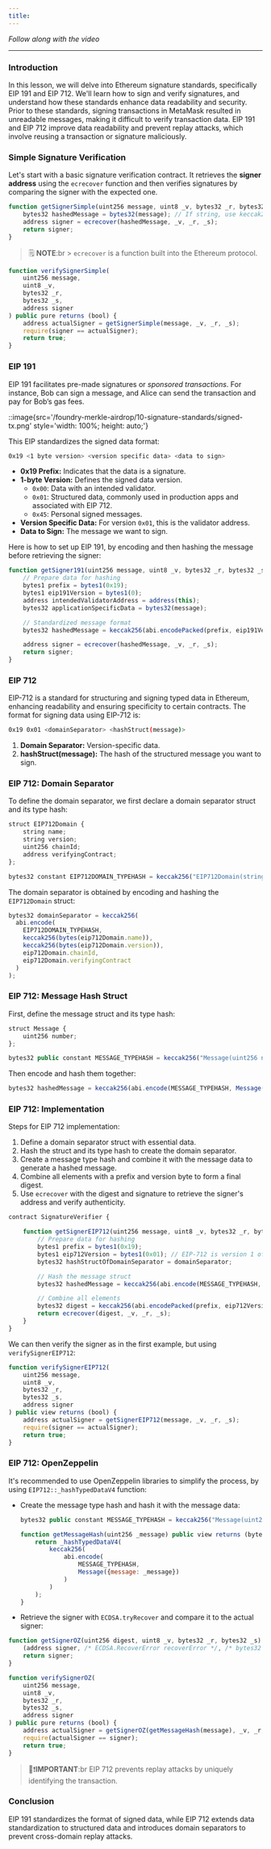 ```yaml
---
title:
---
```


_Follow along with the video_

---

### Introduction

In this lesson, we will delve into Ethereum signature standards, specifically EIP 191 and EIP 712. We'll learn how to sign and verify signatures, and understand how these standards enhance data readability and security. Prior to these standards, signing transactions in MetaMask resulted in unreadable messages, making it difficult to verify transaction data. EIP 191 and EIP 712 improve data readability and prevent replay attacks, which involve reusing a transaction or signature maliciously.

### Simple Signature Verification

Let's start with a basic signature verification contract. It retrieves the **signer address** using the `ecrecover` function and then verifies signatures by comparing the signer with the expected one.

```js
function getSignerSimple(uint256 message, uint8 _v, bytes32 _r, bytes32 _s) public pure returns (address) {
    bytes32 hashedMessage = bytes32(message); // If string, use keccak256(abi.encodePacked(string))
    address signer = ecrecover(hashedMessage, _v, _r, _s);
    return signer;
}
```

> 🗒️ **NOTE**:br > `ecrecover` is a function built into the Ethereum protocol.

```js
function verifySignerSimple(
    uint256 message,
    uint8 _v,
    bytes32 _r,
    bytes32 _s,
    address signer
) public pure returns (bool) {
    address actualSigner = getSignerSimple(message, _v, _r, _s);
    require(signer == actualSigner);
    return true;
}
```

### EIP 191

EIP 191 facilitates pre-made signatures or _sponsored transactions_. For instance, Bob can sign a message, and Alice can send the transaction and pay for Bob’s gas fees.

::image{src='/foundry-merkle-airdrop/10-signature-standards/signed-tx.png' style='width: 100%; height: auto;'}

This EIP standardizes the signed data format:

```bash
0x19 <1 byte version> <version specific data> <data to sign>
```

- **0x19 Prefix:** Indicates that the data is a signature.
- **1-byte Version:** Defines the signed data version.
  - `0x00`: Data with an intended validator.
  - `0x01`: Structured data, commonly used in production apps and associated with EIP 712.
  - `0x45`: Personal signed messages.
- **Version Specific Data:** For version `0x01`, this is the validator address.
- **Data to Sign:** The message we want to sign.

Here is how to set up EIP 191, by encoding and then hashing the message before retrieving the signer:

```js
function getSigner191(uint256 message, uint8 _v, bytes32 _r, bytes32 _s) public view returns (address) {
    // Prepare data for hashing
    bytes1 prefix = bytes1(0x19);
    bytes1 eip191Version = bytes1(0);
    address intendedValidatorAddress = address(this);
    bytes32 applicationSpecificData = bytes32(message);

    // Standardized message format
    bytes32 hashedMessage = keccak256(abi.encodePacked(prefix, eip191Version, intendedValidatorAddress, applicationSpecificData));

    address signer = ecrecover(hashedMessage, _v, _r, _s);
    return signer;
}
```

### EIP 712

EIP-712 is a standard for structuring and signing typed data in Ethereum, enhancing readability and ensuring specificity to certain contracts. The format for signing data using EIP-712 is:

```bash
0x19 0x01 <domainSeparator> <hashStruct(message)>
```

1. **Domain Separator:** Version-specific data.
2. **hashStruct(message):** The hash of the structured message you want to sign.

### EIP 712: Domain Separator

To define the domain separator, we first declare a domain separator struct and its type hash:

```js
struct EIP712Domain {
    string name;
    string version;
    uint256 chainId;
    address verifyingContract;
};

bytes32 constant EIP712DOMAIN_TYPEHASH = keccak256("EIP712Domain(string name,string version,uint256 chainId,address verifyingContract)");
```

The domain separator is obtained by encoding and hashing the `EIP712Domain` struct:

```js
bytes32 domainSeparator = keccak256(
  abi.encode(
    EIP712DOMAIN_TYPEHASH,
    keccak256(bytes(eip712Domain.name)),
    keccak256(bytes(eip712Domain.version)),
    eip712Domain.chainId,
    eip712Domain.verifyingContract
  )
);
```

### EIP 712: Message Hash Struct

First, define the message struct and its type hash:

```js
struct Message {
    uint256 number;
};

bytes32 public constant MESSAGE_TYPEHASH = keccak256("Message(uint256 number)");
```

Then encode and hash them together:

```js
bytes32 hashedMessage = keccak256(abi.encode(MESSAGE_TYPEHASH, Message({ number: message })));
```

### EIP 712: Implementation

Steps for EIP 712 implementation:

1. Define a domain separator struct with essential data.
2. Hash the struct and its type hash to create the domain separator.
3. Create a message type hash and combine it with the message data to generate a hashed message.
4. Combine all elements with a prefix and version byte to form a final digest.
5. Use `ecrecover` with the digest and signature to retrieve the signer's address and verify authenticity.

```js
contract SignatureVerifier {

    function getSignerEIP712(uint256 message, uint8 _v, bytes32 _r, bytes32 _s) public view returns (address) {
        // Prepare data for hashing
        bytes1 prefix = bytes1(0x19);
        bytes1 eip712Version = bytes1(0x01); // EIP-712 is version 1 of EIP-191
        bytes32 hashStructOfDomainSeparator = domainSeparator;

        // Hash the message struct
        bytes32 hashedMessage = keccak256(abi.encode(MESSAGE_TYPEHASH, Message({ number: message })));

        // Combine all elements
        bytes32 digest = keccak256(abi.encodePacked(prefix, eip712Version, hashStructOfDomainSeparator, hashedMessage));
        return ecrecover(digest, _v, _r, _s);
    }
}
```

We can then verify the signer as in the first example, but using `verifySignerEIP712`:

```js
function verifySignerEIP712(
    uint256 message,
    uint8 _v,
    bytes32 _r,
    bytes32 _s,
    address signer
) public view returns (bool) {
    address actualSigner = getSignerEIP712(message, _v, _r, _s);
    require(signer == actualSigner);
    return true;
}
```

### EIP 712: OpenZeppelin

It's recommended to use OpenZeppelin libraries to simplify the process, by using `EIP712::_hashTypedDataV4` function:

- Create the message type hash and hash it with the message data:

  ```js
  bytes32 public constant MESSAGE_TYPEHASH = keccak256("Message(uint256 message)");

  function getMessageHash(uint256 _message) public view returns (bytes32) {
      return _hashTypedDataV4(
          keccak256(
              abi.encode(
                  MESSAGE_TYPEHASH,
                  Message({message: _message})
              )
          )
      );
  }
  ```

- Retrieve the signer with `ECDSA.tryRecover` and compare it to the actual signer:

```js
function getSignerOZ(uint256 digest, uint8 _v, bytes32 _r, bytes32 _s) public pure returns (address) {
    (address signer, /* ECDSA.RecoverError recoverError */, /* bytes32 signatureLength */ ) = ECDSA.tryRecover(digest, _v, _r, _s);
    return signer;
}
```

```js
function verifySignerOZ(
    uint256 message,
    uint8 _v,
    bytes32 _r,
    bytes32 _s,
    address signer
) public pure returns (bool) {
    address actualSigner = getSignerOZ(getMessageHash(message), _v, _r, _s);
    require(actualSigner == signer);
    return true;
}
```

> 👀❗**IMPORTANT**:br
> EIP 712 prevents replay attacks by uniquely identifying the transaction.

### Conclusion

EIP 191 standardizes the format of signed data, while EIP 712 extends data standardization to structured data and introduces domain separators to prevent cross-domain replay attacks.

